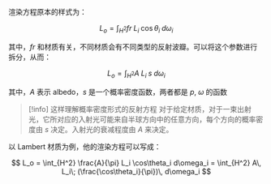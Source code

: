 
渲染方程原本的样式为：

$$
L_o = \int_{H^2} fr\; L_i\; \cos\theta_i\; d\omega_i
$$

其中，$fr$ 和材质有关，不同材质会有不同类型的反射波瓣。可以将这个参数进行拆分，从而：

$$
L_o  =\int_{H^2} A\; L_i\; s\; d\omega_i
$$

其中，$A$ 表示 albedo，$s$ 是一个概率密度函数，两者都是 $p,\; \omega$ 的函数

> [!info] 这样理解概率密度形式的反射方程
> 对于给定材质，对于一束出射光，它所对应的入射光可能来自半球方向中的任意方向，每个方向的概率密度由 $s$ 决定。入射光的衰减程度由 $A$ 来决定。

以 Lambert 材质为例，他的渲染方程可以写成：

$$
L_o = \int_{H^2} \frac{A}{\pi} L_i \cos\theta_i d\omega_i 
= \int_{H^2} A\, L_i\; (\frac{\cos\theta_i}{\pi})\, d\omega_i
$$

